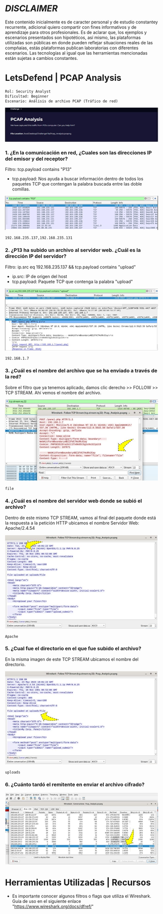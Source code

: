 # *DISCLAIMER*

Este contenido inicialmente es de caracter personal y de estudio constantey recurrente, adicional quiero compartir con fines informativos y de aprendizaje para otros profesionales. Es de aclarar que, los ejemplos y escenarios presentados son hipotéticos, así mismo, las plataformas utilizadas son públicas en donde pueden reflejar situaciones reales de las compñaías, estás plataformas publican laboratorias con diferentes escenarios. Las tecnologías al igual que las herramientas mencionadas están sujetas a cambios constantes.

# LetsDefend | PCAP Analysis

    Rol: Security Analyst
    Dificultad: Beginner
    Escenario: Análisis de archivo PCAP (Tráfico de red)

![image](img/PCAP.jpg)

### 1. ¿En la comunicación en red, ¿Cuales son las direcciones IP del emisor y del receptor?

Filtro: tcp.payload contains "P13"

- tcp.payload: Nos ayuda a buscar información dentro de todos los paquetes TCP que contengan la palabra buscada entre las doble comillas.

![image](img/1.jpg)

    192.168.235.137,192.168.235.131


### 2. ¿P13 ha subido un archivo al servidor web. ¿Cuál es la dirección IP del servidor?

Filtro: ip.src eq 192.168.235.137 && tcp.payload contains "upload"

- ip.src: IP de origen del host
- tcp.payload: Paquete TCP que contenga la palabra "upload"

![image](img/2.JPG)

    192.168.1.7


### 3. ¿Cuál es el nombre del archivo que se ha enviado a través de la red?

Sobre el filtro que ya tenemos aplicado, damos clic derecho >> FOLLOW >> TCP STREAM. Ahí vemos el nombre del archivo.

![image](img/3.JPG)

    file


### 4. ¿Cuál es el nombre del servidor web donde se subió el archivo?

Dentro de este mismo TCP STREAM, vamos al final del paquete donde está la respuesta a la petición HTTP ubicamos el nombre Servidor Web: Apache/2.4.54

![image](img/4.JPG)

    Apache


### 5. ¿Cual fue el directorio en el que fue subido el archivo?

En la misma imagen de este TCP STREAM ubicamos el nombre del directorio.

![image](img/5.JPG)

    uploads


### 6. ¿Cuánto tardó el remitente en enviar el archivo cifrado?



![image](img/6.JPG)



# Herramientas Utilizadas | Recursos

- Es importante conocer algunos filtros o flags que utiliza el Wireshark. Guía de uso en el siguiente enlace "https://www.wireshark.org/docs/dfref/"
